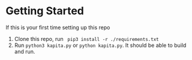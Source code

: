# Getting Started

If this is your first time setting up this repo

1. Clone this repo, run ` pip3 install -r ./requirements.txt`
2. Run `python3 kapita.py` or `python kapita.py`. It should be able to build and run.